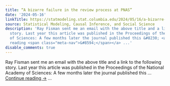 ```yaml
---
title: “A bizarre failure in the review process at PNAS”
date: '2024-05-16'
linkTitle: https://statmodeling.stat.columbia.edu/2024/05/16/a-bizarre-failure-in-the-review-process-at-pnas/
source: Statistical Modeling, Causal Inference, and Social Science
description: 'Ray Fisman sent me an email with the above title and a link to the following
  story. Last year this article was published in the Proceedings of the National Academy
  of Sciences: A few months later the journal published this &#8230; <a href="https://statmodeling.stat.columbia.edu/2024/05/16/a-bizarre-failure-in-the-review-process-at-pnas/">Continue
  reading <span class="meta-nav">&#8594;</span></a> ...'
disable_comments: true
---
```

Ray Fisman sent me an email with the above title and a link to the following story. Last year this article was published in the Proceedings of the National Academy of Sciences: A few months later the journal published this &#8230; <a href="https://statmodeling.stat.columbia.edu/2024/05/16/a-bizarre-failure-in-the-review-process-at-pnas/">Continue reading <span class="meta-nav">&#8594;</span></a> ...
